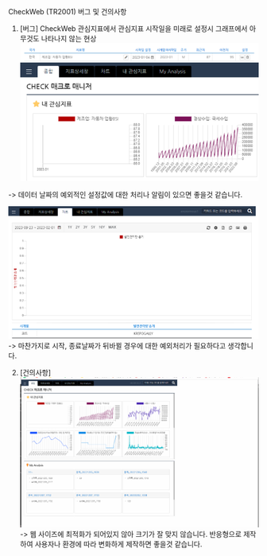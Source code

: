CheckWeb (TR2001) 버그 및 건의사항




1. [버그] CheckWeb 관심지표에서 관심지표 시작일을 미래로 설정시 그래프에서 아무것도 나타나지 않는 현상
![이미지](./버그1_이상민.png)
![이미지](./버그1_2_이상민.png)

-> 데이터 날짜의 예외적인 설정값에 대한 처리나 알림이 있으면 좋을것 같습니다.

![이미지](./버그1_3_이상민.png)
-> 마찬가지로 시작, 종료날짜가 뒤바뀔 경우에 대한 예외처리가 필요하다고 생각합니다.


2. [건의사항]
![이미지](./건의1_이상민_1.png)
-> 웹 사이즈에 최적화가 되어있지 않아 크기가 잘 맞지 않습니다. 
반응형으로 제작하여 사용자나 환경에 따라 변화하게 제작하면 좋을것 같습니다.





